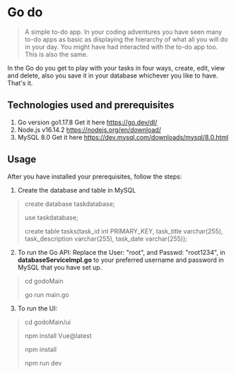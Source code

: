 # Go do
> A simple to-do app.
In your coding adventures you have seen many to-do apps as basic as displaying the hierarchy of what all you will do in your day. You might have had interacted with the to-do app too. This is also the same.

In the Go do you get to play with your tasks in four ways, create, edit, view and delete, also you save it in your database whichever you like to have. That's it.

## Technologies used and prerequisites
1. Go version go1.17.8 Get it here https://go.dev/dl/
2. Node.js v16.14.2 https://nodejs.org/en/download/
3. MySQL 8.0 Get it here https://dev.mysql.com/downloads/mysql/8.0.html

## Usage
After you have installed your prerequisites, follow the steps:
1. Create the database and table in MySQL
> create database taskdatabase;
> 
> use taskdatabase;
> 
> create table tasks(task_id int PRIMARY_KEY, task_title varchar(255), task_description varchar(255), task_date varchar(255));

2. To run the Go API:
Replace the User: "root", and Passwd: "root1234", in <b>databaseServiceImpl.go</b> to your preferred username and password in MySQL that you have set up.
> cd godoMain
> 
> go run main.go

3. To run the UI:
> cd godoMain/ui
> 
> npm install Vue@latest
> 
> npm install
> 
> npm run dev
